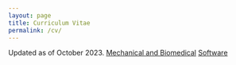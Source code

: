 ```yaml
---
layout: page
title: Curriculum Vitae
permalink: /cv/
---
```

<!--
This is the base Jekyll theme. You can find out more info about customizing your Jekyll theme, as well as basic Jekyll usage documentation at [jekyllrb.com](http://jekyllrb.com/)

You can find the source code for the Jekyll new theme at:
{% include icon-github.html username="jglovier" %} /
[jekyll-new](https://github.com/jglovier/jekyll-new)

You can find the source code for Jekyll at
{% include icon-github.html username="jekyll" %} /
[jekyll](https://github.com/jekyll/jekyll)
-->

Updated as of October 2023.
[Mechanical and Biomedical](/_Joshua-Ching-2023-10-03-mechanical.pdf)
[Software](/_Joshua-Ching-2023-10-03-software.pdf)